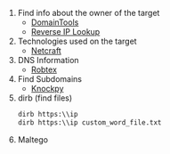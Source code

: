 1.  Find info about the owner of the target
	-  [DomainTools](https://whois.domaintools.com/)
	-  [Reverse IP Lookup](https://reverseip.domaintools.com/)
2. Technologies used on the target
	- [Netcraft](https://sitereport.netcraft.com/)
3. DNS Information
	- [Robtex](https://www.robtex.com/)
4. Find Subdomains
	- [Knockpy](https://github.com/guelfoweb/knock#install-package)
5. dirb (find files)
	```cmd
	dirb https:\\ip
	dirb https:\\ip custom_word_file.txt
	```
6. Maltego



